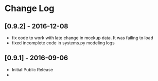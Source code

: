 
# Change Log

## [0.9.2] - 2016-12-08
- fix code to work with late change in mockup data.  It was failing to load
- fixed incomplete code in systems.py modeling logs

## [0.9.1] - 2016-09-06
- Initial Public Release
- 
